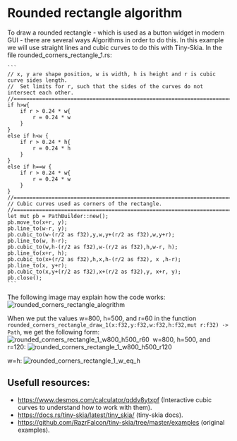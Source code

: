 # Rounded rectangle algorithm
To draw a rounded rectangle - which is used as a button widget in modern GUI - there are several ways Algorithms in order to do this.
In this example we will use straight lines and cubic curves to do this with Tiny-Skia.
In the file rounded_corners_rectangle_1.rs:
    
    ```
    // x, y are shape position, w is width, h is height and r is cubic curve sides length.
    //  Set limits for r, such that the sides of the curves do not intersect each other.
    //==============================================================================
    if h>w{
        if r > 0.24 * w{
            r = 0.24 * w
        }
    }
    else if h<w {
        if r > 0.24 * h{
            r = 0.24 * h
        }
    }
    else if h==w {
        if r > 0.24 * w{
            r = 0.24 * w
        }
    }
    //==============================================================================
    // Cubic curves used as corners of the rectangle.
    //==============================================================================
    let mut pb = PathBuilder::new();
    pb.move_to(x+r, y);
    pb.line_to(w-r, y);
    pb.cubic_to(w-(r/2 as f32),y,w,y+(r/2 as f32),w,y+r);
    pb.line_to(w, h-r);
    pb.cubic_to(w,h-(r/2 as f32),w-(r/2 as f32),h,w-r, h);
    pb.line_to(x+r, h);
    pb.cubic_to(x+(r/2 as f32),h,x,h-(r/2 as f32), x ,h-r);
    pb.line_to(x, y+r);
    pb.cubic_to(x,y+(r/2 as f32),x+(r/2 as f32),y, x+r, y);
    pb.close();
    ```
The following image may explain how the code works:
![rounded_corners_rectangle_alogrithm](https://github.com/Unique-Digital-Resources/Learn-graphics-for-theoretical-gui/assets/144396669/9f764f7d-fa19-4e67-aa03-235d149ba353)

When we put the values ​​w=800, h=500, and r=60 in the function ```rounded_corners_rectangle_draw_1(x:f32,y:f32,w:f32,h:f32,mut r:f32) -> Path```, we get the following form:
![rounded_corners_rectangle_1_w800_h500_r60](https://github.com/Unique-Digital-Resources/Learn-graphics-for-theoretical-gui/assets/144396669/e73cdcdf-540e-4652-82c7-1b390570b972)
​​
w=800, h=500, and r=120:
![rounded_corners_rectangle_1_w800_h500_r120](https://github.com/Unique-Digital-Resources/Learn-graphics-for-theoretical-gui/assets/144396669/656e9355-edd8-4d2e-a7cf-4250a692a40d)

​​w=h:
![rounded_corners_rectangle_1_w_eq_h](https://github.com/Unique-Digital-Resources/Learn-graphics-for-theoretical-gui/assets/144396669/54043142-1f9d-43e4-b85a-703b6398a460)

## Usefull resources:
- https://www.desmos.com/calculator/qddv8ytxpf (Interactive cubic curves to understand how to work with them).
- https://docs.rs/tiny-skia/latest/tiny_skia/ (tiny-skia docs).
- https://github.com/RazrFalcon/tiny-skia/tree/master/examples (original examples).
